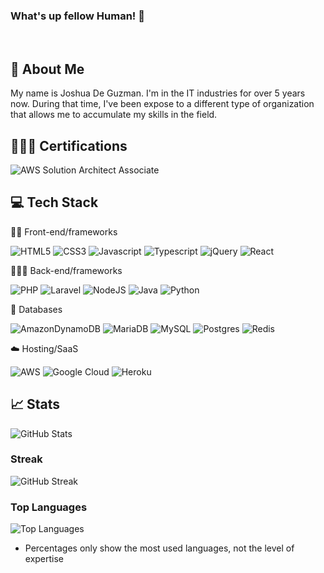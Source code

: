 ### What's up fellow Human! 👋

<br>

## 📙 About Me

My name is Joshua De Guzman. I'm in the IT industries for over 5 years now. During that time, I've been expose to a different type of organization that allows me to accumulate my skills in the field. 

## 👨🏻‍🎓 Certifications
![AWS Solution Architect Associate](https://www.credly.com/badges/04dc6743-bae5-498e-99d6-5a79cd0899c2/public_url)


## 💻 Tech Stack

👨‍💻 Front-end/frameworks
 
![HTML5](https://img.shields.io/badge/html5-E54D26?style=for-the-badge&logo=html5&logoColor=white)
![CSS3](https://img.shields.io/badge/css3-3D8FC6?style=for-the-badge&logo=css3&logoColor=white)
![Javascript](https://img.shields.io/badge/javascript-F0DB4F?style=for-the-badge&logo=javascript&logoColor=black)
![Typescript](https://img.shields.io/npm/types/typescript?color=brightgreen&style=for-the-badge)
![jQuery](https://img.shields.io/badge/jquery-%230769AD.svg?style=for-the-badge&logo=jquery&logoColor=white)
![React](https://img.shields.io/badge/react-%2320232a.svg?style=for-the-badge&logo=react&logoColor=%2361DAFB)

🧑🏻‍💻 Back-end/frameworks

![PHP](https://img.shields.io/badge/php-%23777BB4.svg?style=for-the-badge&logo=php&logoColor=white)
![Laravel](https://img.shields.io/badge/laravel-%23FF2D20.svg?style=for-the-badge&logo=laravel&logoColor=white)
![NodeJS](https://img.shields.io/badge/node.js-6DA55F?style=for-the-badge&logo=node.js&logoColor=white)
![Java](https://img.shields.io/badge/java-%23ED8B00.svg?style=for-the-badge&logo=java&logoColor=white)
![Python](https://img.shields.io/badge/python-3670A0?style=for-the-badge&logo=python&logoColor=ffdd54)

💾 Databases

![AmazonDynamoDB](https://img.shields.io/badge/Amazon%20DynamoDB-4053D6?style=for-the-badge&logo=Amazon%20DynamoDB&logoColor=white)
![MariaDB](https://img.shields.io/badge/MariaDB-003545?style=for-the-badge&logo=mariadb&logoColor=white)
![MySQL](https://img.shields.io/badge/mysql-%2300f.svg?style=for-the-badge&logo=mysql&logoColor=white)
![Postgres](https://img.shields.io/badge/postgres-%23316192.svg?style=for-the-badge&logo=postgresql&logoColor=white)
![Redis](https://img.shields.io/badge/redis-%23DD0031.svg?style=for-the-badge&logo=redis&logoColor=white)


☁️ Hosting/SaaS

![AWS](https://img.shields.io/badge/AWS-%23FF9900.svg?style=for-the-badge&logo=amazon-aws&logoColor=white)
![Google Cloud](https://img.shields.io/badge/GoogleCloud-%234285F4.svg?style=for-the-badge&logo=google-cloud&logoColor=white)
![Heroku](https://img.shields.io/badge/heroku-%23430098.svg?style=for-the-badge&logo=heroku&logoColor=white)


## 📈 Stats
![GitHub Stats](https://github-readme-stats.vercel.app/api?username=ninjacoder96&show_icons=true&theme=react)

### Streak

![GitHub Streak](https://github-readme-streak-stats.herokuapp.com/?user=ninjacoder96&theme=react)

### Top Languages

![Top Languages](https://github-readme-stats.vercel.app/api/top-langs/?username=ninjacoder96&theme=react&layout=compact)

- Percentages only show the most used languages, not the level of expertise




<br>
<!--
**ninjacoder96/ninjacoder96** is a ✨ _special_ ✨ repository because its `README.md` (this file) appears on your GitHub profile.

Here are some ideas to get you started:

- 🔭 I’m currently working on ...
- 🌱 I’m currently learning ...
- 👯 I’m looking to collaborate on ...
- 🤔 I’m looking for help with ...
- 💬 Ask me about ...
- 📫 How to reach me: ...
- 😄 Pronouns: ...
- ⚡ Fun fact: ...
-->
